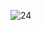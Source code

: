 ![24](https://user-images.githubusercontent.com/89675036/144695644-9aece90f-3319-40ed-aa52-c5ca6690db91.png)
